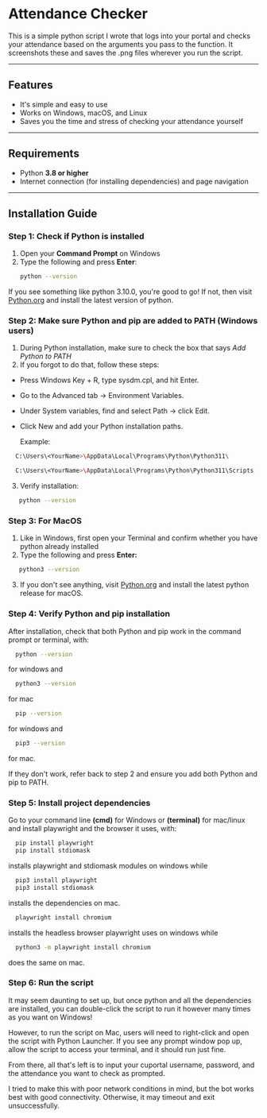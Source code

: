 # Attendance Checker

This is a simple python script I wrote that logs into your portal and checks your attendance based on the arguments you pass to the function. It screenshots these and saves the .png files wherever you run the script. 

---

## Features

- It's simple and easy to use
- Works on Windows, macOS, and Linux
- Saves you the time and stress of checking your attendance yourself 

---

## Requirements
- Python **3.8 or higher**  
- Internet connection (for installing dependencies) and page navigation

---

## Installation Guide

### Step 1: Check if Python is installed

1. Open your **Command Prompt** on Windows
2. Type the following and press **Enter**:
   ```bash
   python --version

If you see something like python 3.10.0, you're good to go! If not, then visit [Python.org](https://www.python.org/downloads/) and install the latest version of python.

### Step 2: Make sure Python and pip are added to PATH (Windows users)

1. During Python installation, make sure to check the box that says *Add Python to PATH*
2. If you forgot to do that, follow these steps:

- Press Windows Key + R, type sysdm.cpl, and hit Enter.

- Go to the Advanced tab → Environment Variables.

- Under System variables, find and select Path → click Edit.

- Click New and add your Python installation paths.

  Example:

```bash
  C:\Users\<YourName>\AppData\Local\Programs\Python\Python311\
```
  
```bash
  C:\Users\<YourName>\AppData\Local\Programs\Python\Python311\Scripts
```


3. Verify installation:
```bash
   python --version
```

### Step 3: For MacOS

1. Like in Windows, first open your Terminal and confirm whether you have python already installed
2. Type the following and press **Enter:**
```bash
   python3 --version
```
3. If you don't see anything, visit [Python.org](https://www.python.org/downloads/macos/) and install the latest python release for macOS.

### Step 4: Verify Python and pip installation

After installation, check that both Python and pip work in the command prompt or terminal, with:

```bash
  python --version
``` 
for windows and 

```bash
  python3 --version
``` 
for mac

```bash
  pip --version
``` 
for windows and 

```bash
  pip3 --version
``` 
for mac.

If they don't work, refer back to step 2 and ensure you add both Python and pip to PATH.

### Step 5: Install project dependencies

Go to your command line **(cmd)** for Windows or **(terminal)** for mac/linux and install playwright and the browser it uses, with:

```bash
  pip install playwright
  pip install stdiomask
``` 
installs playwright and stdiomask modules on windows while 
```bash
  pip3 install playwright
  pip3 install stdiomask
``` 
installs the dependencies on mac.

```bash
  playwright install chromium
``` 
installs the headless browser playwright uses on windows while 
```bash
  python3 -m playwright install chromium
``` 
does the same on mac.

### Step 6: Run the script

It may seem daunting to set up, but once python and all the dependencies are installed, you can double-click the script to run it however many times as you want on Windows!

However, to run the script on Mac, users will need to right-click and open the script with Python Launcher. If you see any prompt window pop up, allow the script to access your terminal, and it should run just fine.

From there, all that's left is to input your cuportal username, password, and the attendance you want to check as prompted. 


I tried to make this with poor network conditions in mind, but the bot works best with good connectivity. Otherwise, it may timeout and exit unsuccessfully.


